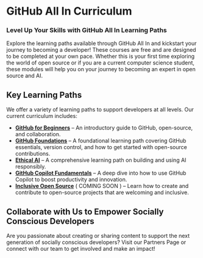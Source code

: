 # GitHub All In Curriculum

### Level Up Your Skills with GitHub All In Learning Paths

Explore the learning paths available through GitHub All In and kickstart your journey to becoming a developer! These courses are free and are designed to be completed at your own pace. Whether this is your first time exploring the world of open source or if you are a current computer science student, these modules will help you on your journey to becoming an expert in open source and AI. 

## Key Learning Paths

We offer a variety of learning paths to support developers at all levels. Our current curriculum includes:

- [**GitHub for Beginners**](#) – An introductory guide to GitHub, open-source, and collaboration.
- [**GitHub Foundations**](#) – A foundational learning path covering GitHub essentials, version control, and how to get started with open-source contributions.
- [**Ethical AI**](#) – A comprehensive learning path on building and using AI responsibly.
- [**GitHub Copilot Fundamentals**](#) – A deep dive into how to use GitHub Copilot to boost productivity and innovation.
- [**Inclusive Open Source**](#) ( COMING SOON ) – Learn how to create and contribute to open-source projects that are welcoming and inclusive.

## Collaborate with Us to Empower Socially Conscious Developers
Are you passionate about creating or sharing content to support the next generation of socially conscious developers? Visit our Partners Page or connect with our team to get involved and make an impact!

